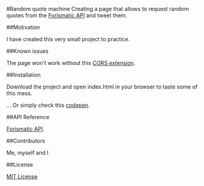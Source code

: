 #R a n d o m   q u o t e   m a c h i n e 
Creating a page that allows to request random quotes from the [Forismatic API](http://forismatic.com/en/api/) and tweet them.

##Motivation

I have created this very small project to practice.

##Known issues

The page won't work without this [CORS extension](https://chrome.google.com/webstore/detail/allow-control-allow-origi/nlfbmbojpeacfghkpbjhddihlkkiljbi).

##Installation

Download the project and open index.html in your browser to taste some of this mess.

... Or simply check this [codepen](http://codepen.io/Forgoroe/full/WGJZQJ/).

##API Reference

[Forismatic API](http://forismatic.com/en/api/).

##Contributors

Me, myself and I

##License

[MIT License](https://opensource.org/licenses/MIT)
 
